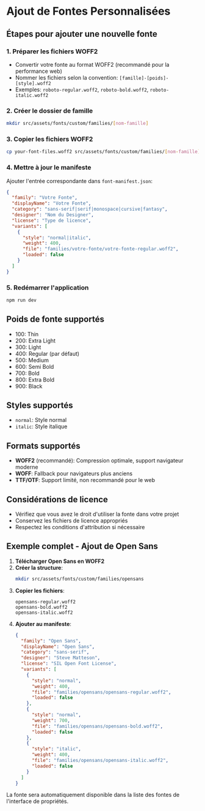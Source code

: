# Ajout de Fontes Personnalisées

## Étapes pour ajouter une nouvelle fonte

### 1. Préparer les fichiers WOFF2
- Convertir votre fonte au format WOFF2 (recommandé pour la performance web)
- Nommer les fichiers selon la convention: `[famille]-[poids]-[style].woff2`
- Exemples: `roboto-regular.woff2`, `roboto-bold.woff2`, `roboto-italic.woff2`

### 2. Créer le dossier de famille
```bash
mkdir src/assets/fonts/custom/families/[nom-famille]
```

### 3. Copier les fichiers WOFF2
```bash
cp your-font-files.woff2 src/assets/fonts/custom/families/[nom-famille]/
```

### 4. Mettre à jour le manifeste
Ajouter l'entrée correspondante dans `font-manifest.json`:

```json
{
  "family": "Votre Fonte",
  "displayName": "Votre Fonte", 
  "category": "sans-serif|serif|monospace|cursive|fantasy",
  "designer": "Nom du Designer",
  "license": "Type de licence",
  "variants": [
    {
      "style": "normal|italic",
      "weight": 400,
      "file": "families/votre-fonte/votre-fonte-regular.woff2",
      "loaded": false
    }
  ]
}
```

### 5. Redémarrer l'application
```bash
npm run dev
```

## Poids de fonte supportés
- 100: Thin
- 200: Extra Light  
- 300: Light
- 400: Regular (par défaut)
- 500: Medium
- 600: Semi Bold
- 700: Bold
- 800: Extra Bold
- 900: Black

## Styles supportés
- `normal`: Style normal
- `italic`: Style italique

## Formats supportés
- **WOFF2** (recommandé): Compression optimale, support navigateur moderne
- **WOFF**: Fallback pour navigateurs plus anciens
- **TTF/OTF**: Support limité, non recommandé pour le web

## Considérations de licence
- Vérifiez que vous avez le droit d'utiliser la fonte dans votre projet
- Conservez les fichiers de licence appropriés
- Respectez les conditions d'attribution si nécessaire

## Exemple complet - Ajout de Open Sans

1. **Télécharger Open Sans en WOFF2**
2. **Créer la structure**:
   ```bash
   mkdir src/assets/fonts/custom/families/opensans
   ```
3. **Copier les fichiers**:
   ```
   opensans-regular.woff2
   opensans-bold.woff2
   opensans-italic.woff2
   ```
4. **Ajouter au manifeste**:
   ```json
   {
     "family": "Open Sans",
     "displayName": "Open Sans",
     "category": "sans-serif", 
     "designer": "Steve Matteson",
     "license": "SIL Open Font License",
     "variants": [
       {
         "style": "normal",
         "weight": 400,
         "file": "families/opensans/opensans-regular.woff2",
         "loaded": false
       },
       {
         "style": "normal",
         "weight": 700, 
         "file": "families/opensans/opensans-bold.woff2",
         "loaded": false
       },
       {
         "style": "italic",
         "weight": 400,
         "file": "families/opensans/opensans-italic.woff2", 
         "loaded": false
       }
     ]
   }
   ```

La fonte sera automatiquement disponible dans la liste des fontes de l'interface de propriétés.